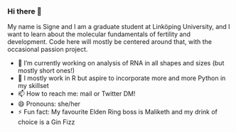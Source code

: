 ### Hi there 👋

My name is Signe and I am a graduate student at Linköping University, and I want to learn about the molecular fundamentals of fertility and development. Code here will mostly be centered around that, with the occasional passion project.
<br>

- 🧬 I’m currently working on analysis of RNA in all shapes and sizes (but mostly short ones!) 
- 📝 I mostly work in R but aspire to incorporate more and more Python in my skillset
- 📫 How to reach me: mail or Twitter DM! 
- 😄 Pronouns: she/her
- ⚡ Fun fact: My favourite Elden Ring boss is Maliketh and my drink of choice is a Gin Fizz

<!--
**signeskog/signeskog** is a ✨ _special_ ✨ repository because its `README.md` (this file) appears on your GitHub profile.

Here are some ideas to get you started:

- 🔭 I’m currently working on ...
- 🌱 I’m currently learning ...
- 👯 I’m looking to collaborate on ...
- 🤔 I’m looking for help with ...
- 💬 Ask me about ...
- 📫 How to reach me: ...
- 😄 Pronouns: ...
- ⚡ Fun fact: ...
-->
